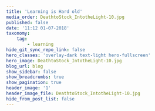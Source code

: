 ```yaml
---
title: 'Learning is Hard old'
media_order: DeathtoStock_IntotheLight-10.jpg
published: false
date: '11:12 01-07-2018'
taxonomy:
    tag:
        - learning
hide_git_sync_repo_link: false
hero_classes: 'overlay-dark text-light hero-fullscreen'
hero_image: DeathtoStock_IntotheLight-10.jpg
blog_url: blog
show_sidebar: false
show_breadcrumbs: true
show_pagination: true
header_image: '1'
header_image_file: DeathtoStock_IntotheLight-10.jpg
hide_from_post_list: false
---
```


